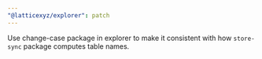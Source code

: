 ```yaml
---
"@latticexyz/explorer": patch
---
```


Use change-case package in explorer to make it consistent with how `store-sync` package computes table names.
